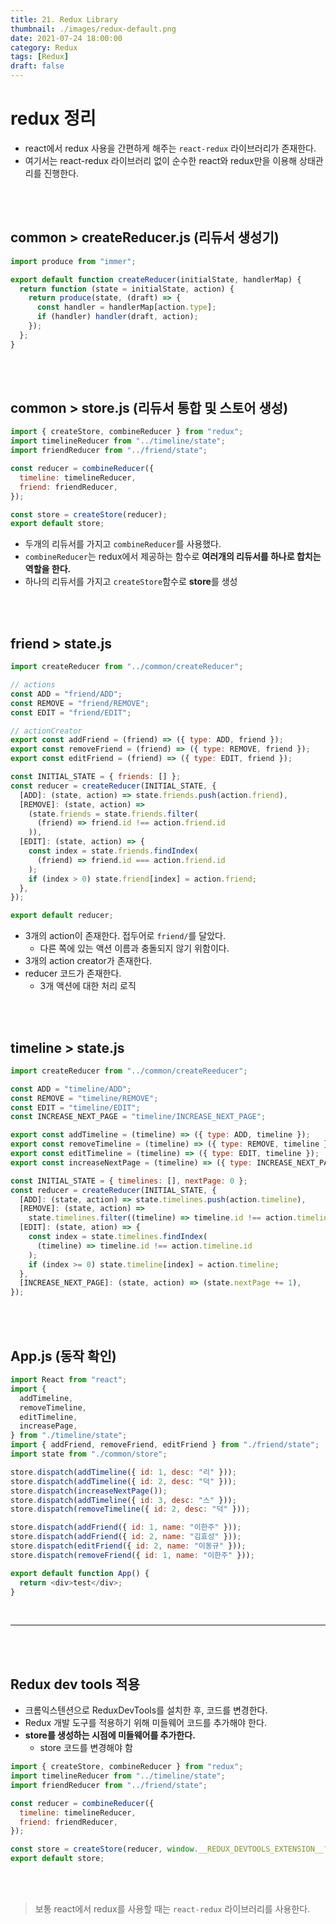 ```yaml
---
title: 21. Redux Library
thumbnail: ./images/redux-default.png
date: 2021-07-24 18:00:00
category: Redux
tags: [Redux]
draft: false
---
```


# redux 정리

- react에서 redux 사용을 간편하게 해주는 `react-redux` 라이브러리가 존재한다.
- 여기서는 react-redux 라이브러리 없이 순수한 react와 redux만을 이용해 상태관리를 진행한다.

<br>
<br>

## common > createReducer.js (리듀서 생성기)

```js
import produce from "immer";

export default function createReducer(initialState, handlerMap) {
  return function (state = initialState, action) {
    return produce(state, (draft) => {
      const handler = handlerMap[action.type];
      if (handler) handler(draft, action);
    });
  };
}
```

<br>
<br>

## common > store.js (리듀서 통합 및 스토어 생성)

```javascript
import { createStore, combineReducer } from "redux";
import timelineReducer from "../timeline/state";
import friendReducer from "../friend/state";

const reducer = combineReducer({
  timeline: timelineReducer,
  friend: friendReducer,
});

const store = createStore(reducer);
export default store;
```

- 두개의 리듀서를 가지고 `combineReducer`를 사용했다.
- `combineReducer`는 redux에서 제공하는 함수로 **여러개의 리듀서를 하나로 합치는 역할을 한다.**
- 하나의 리듀서를 가지고 `createStore`함수로 **store**를 생성

<br>
<br>

## friend > state.js

```js
import createReducer from "../common/createReducer";

// actions
const ADD = "friend/ADD";
const REMOVE = "friend/REMOVE";
const EDIT = "friend/EDIT";

// actionCreator
export const addFriend = (friend) => ({ type: ADD, friend });
export const removeFriend = (friend) => ({ type: REMOVE, friend });
export const editFriend = (friend) => ({ type: EDIT, friend });

const INITIAL_STATE = { friends: [] };
const reducer = createReducer(INITIAL_STATE, {
  [ADD]: (state, action) => state.friends.push(action.friend),
  [REMOVE]: (state, action) =>
    (state.friends = state.friends.filter(
      (friend) => friend.id !== action.friend.id
    )),
  [EDIT]: (state, action) => {
    const index = state.friends.findIndex(
      (friend) => friend.id === action.friend.id
    );
    if (index > 0) state.friend[index] = action.friend;
  },
});

export default reducer;
```

- 3개의 action이 존재한다. 접두어로 `friend/`를 달았다.
  - 다른 쪽에 있는 액션 이름과 충돌되지 않기 위함이다.
- 3개의 action creator가 존재한다.
- reducer 코드가 존재한다.
  - 3개 액션에 대한 처리 로직

<br>
<br>

## timeline > state.js

```js
import createReducer from "../common/createReeducer";

const ADD = "timeline/ADD";
const REMOVE = "timeline/REMOVE";
const EDIT = "timeline/EDIT";
const INCREASE_NEXT_PAGE = "timeline/INCREASE_NEXT_PAGE";

export const addTimeline = (timeline) => ({ type: ADD, timeline });
export const removeTimeline = (timeline) => ({ type: REMOVE, timeline });
export const editTimeline = (timeline) => ({ type: EDIT, timeline });
export const increaseNextPage = (timeline) => ({ type: INCREASE_NEXT_PAGE });

const INITIAL_STATE = { timelines: [], nextPage: 0 };
const reducer = createReducer(INITIAL_STATE, {
  [ADD]: (state, action) => state.timelines.push(action.timeline),
  [REMOVE]: (state, action) =>
    state.timelines.filter((timeline) => timeline.id !== action.timeline.id),
  [EDIT]: (state, ation) => {
    const index = state.timelines.findIndex(
      (timeline) => timeline.id !== action.timeline.id
    );
    if (index >= 0) state.timeline[index] = action.timeline;
  },
  [INCREASE_NEXT_PAGE]: (state, action) => (state.nextPage += 1),
});
```

<br>
<br>

## App.js (동작 확인)

```js
import React from "react";
import {
  addTimeline,
  removeTimeline,
  editTimeline,
  increasePage,
} from "./timeline/state";
import { addFriend, removeFriend, editFriend } from "./friend/state";
import state from "./common/store";

store.dispatch(addTimeline({ id: 1, desc: "리" }));
store.dispatch(addTimeline({ id: 2, desc: "덕" }));
store.dispatch(increaseNextPage());
store.dispatch(addTimeline({ id: 3, desc: "스" }));
store.dispatch(removeTimeline({ id: 2, desc: "덕" }));

store.dispatch(addFriend({ id: 1, name: "이한주" }));
store.dispatch(addFriend({ id: 2, name: "김효성" }));
store.dispatch(editFriend({ id: 2, name: "이동규" }));
store.dispatch(removeFriend({ id: 1, name: "이한주" }));

export default function App() {
  return <div>test</div>;
}
```

<br>
<hr>
<br>
<br>

## Redux dev tools 적용

- 크롬익스텐션으로 ReduxDevTools를 설치한 후, 코드를 변경한다.
- Redux 개발 도구를 적용하기 위해 미들웨어 코드를 추가해야 한다.
- **store를 생성하는 시점에 미들웨어를 추가한다.**
  - store 코드를 변경해야 함

```javascript
import { createStore, combineReducer } from "redux";
import timelineReducer from "../timeline/state";
import friendReducer from "../friend/state";

const reducer = combineReducer({
  timeline: timelineReducer,
  friend: friendReducer,
});

const store = createStore(reducer, window.__REDUX_DEVTOOLS_EXTENSION__?.());
export default store;
```

<br>
<br>

> 보통 react에서 redux를 사용할 때는 `react-redux` 라이브러리를 사용한다.
